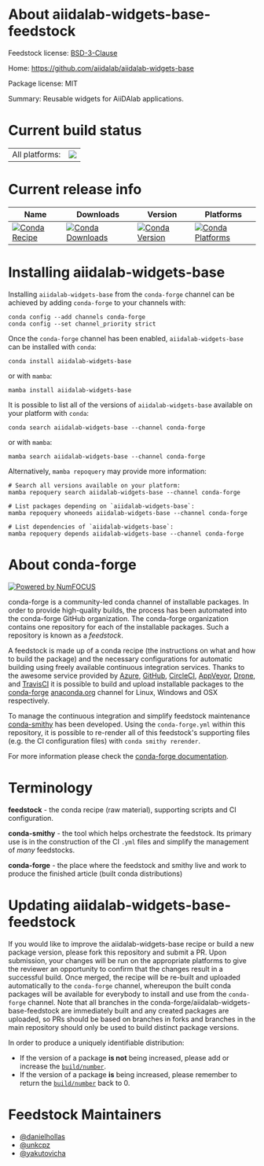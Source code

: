 About aiidalab-widgets-base-feedstock
=====================================

Feedstock license: [BSD-3-Clause](https://github.com/conda-forge/aiidalab-widgets-base-feedstock/blob/main/LICENSE.txt)

Home: https://github.com/aiidalab/aiidalab-widgets-base

Package license: MIT

Summary: Reusable widgets for AiiDAlab applications.

Current build status
====================


<table><tr><td>All platforms:</td>
    <td>
      <a href="https://dev.azure.com/conda-forge/feedstock-builds/_build/latest?definitionId=22929&branchName=main">
        <img src="https://dev.azure.com/conda-forge/feedstock-builds/_apis/build/status/aiidalab-widgets-base-feedstock?branchName=main">
      </a>
    </td>
  </tr>
</table>

Current release info
====================

| Name | Downloads | Version | Platforms |
| --- | --- | --- | --- |
| [![Conda Recipe](https://img.shields.io/badge/recipe-aiidalab--widgets--base-green.svg)](https://anaconda.org/conda-forge/aiidalab-widgets-base) | [![Conda Downloads](https://img.shields.io/conda/dn/conda-forge/aiidalab-widgets-base.svg)](https://anaconda.org/conda-forge/aiidalab-widgets-base) | [![Conda Version](https://img.shields.io/conda/vn/conda-forge/aiidalab-widgets-base.svg)](https://anaconda.org/conda-forge/aiidalab-widgets-base) | [![Conda Platforms](https://img.shields.io/conda/pn/conda-forge/aiidalab-widgets-base.svg)](https://anaconda.org/conda-forge/aiidalab-widgets-base) |

Installing aiidalab-widgets-base
================================

Installing `aiidalab-widgets-base` from the `conda-forge` channel can be achieved by adding `conda-forge` to your channels with:

```
conda config --add channels conda-forge
conda config --set channel_priority strict
```

Once the `conda-forge` channel has been enabled, `aiidalab-widgets-base` can be installed with `conda`:

```
conda install aiidalab-widgets-base
```

or with `mamba`:

```
mamba install aiidalab-widgets-base
```

It is possible to list all of the versions of `aiidalab-widgets-base` available on your platform with `conda`:

```
conda search aiidalab-widgets-base --channel conda-forge
```

or with `mamba`:

```
mamba search aiidalab-widgets-base --channel conda-forge
```

Alternatively, `mamba repoquery` may provide more information:

```
# Search all versions available on your platform:
mamba repoquery search aiidalab-widgets-base --channel conda-forge

# List packages depending on `aiidalab-widgets-base`:
mamba repoquery whoneeds aiidalab-widgets-base --channel conda-forge

# List dependencies of `aiidalab-widgets-base`:
mamba repoquery depends aiidalab-widgets-base --channel conda-forge
```


About conda-forge
=================

[![Powered by
NumFOCUS](https://img.shields.io/badge/powered%20by-NumFOCUS-orange.svg?style=flat&colorA=E1523D&colorB=007D8A)](https://numfocus.org)

conda-forge is a community-led conda channel of installable packages.
In order to provide high-quality builds, the process has been automated into the
conda-forge GitHub organization. The conda-forge organization contains one repository
for each of the installable packages. Such a repository is known as a *feedstock*.

A feedstock is made up of a conda recipe (the instructions on what and how to build
the package) and the necessary configurations for automatic building using freely
available continuous integration services. Thanks to the awesome service provided by
[Azure](https://azure.microsoft.com/en-us/services/devops/), [GitHub](https://github.com/),
[CircleCI](https://circleci.com/), [AppVeyor](https://www.appveyor.com/),
[Drone](https://cloud.drone.io/welcome), and [TravisCI](https://travis-ci.com/)
it is possible to build and upload installable packages to the
[conda-forge](https://anaconda.org/conda-forge) [anaconda.org](https://anaconda.org/)
channel for Linux, Windows and OSX respectively.

To manage the continuous integration and simplify feedstock maintenance
[conda-smithy](https://github.com/conda-forge/conda-smithy) has been developed.
Using the ``conda-forge.yml`` within this repository, it is possible to re-render all of
this feedstock's supporting files (e.g. the CI configuration files) with ``conda smithy rerender``.

For more information please check the [conda-forge documentation](https://conda-forge.org/docs/).

Terminology
===========

**feedstock** - the conda recipe (raw material), supporting scripts and CI configuration.

**conda-smithy** - the tool which helps orchestrate the feedstock.
                   Its primary use is in the construction of the CI ``.yml`` files
                   and simplify the management of *many* feedstocks.

**conda-forge** - the place where the feedstock and smithy live and work to
                  produce the finished article (built conda distributions)


Updating aiidalab-widgets-base-feedstock
========================================

If you would like to improve the aiidalab-widgets-base recipe or build a new
package version, please fork this repository and submit a PR. Upon submission,
your changes will be run on the appropriate platforms to give the reviewer an
opportunity to confirm that the changes result in a successful build. Once
merged, the recipe will be re-built and uploaded automatically to the
`conda-forge` channel, whereupon the built conda packages will be available for
everybody to install and use from the `conda-forge` channel.
Note that all branches in the conda-forge/aiidalab-widgets-base-feedstock are
immediately built and any created packages are uploaded, so PRs should be based
on branches in forks and branches in the main repository should only be used to
build distinct package versions.

In order to produce a uniquely identifiable distribution:
 * If the version of a package **is not** being increased, please add or increase
   the [``build/number``](https://docs.conda.io/projects/conda-build/en/latest/resources/define-metadata.html#build-number-and-string).
 * If the version of a package **is** being increased, please remember to return
   the [``build/number``](https://docs.conda.io/projects/conda-build/en/latest/resources/define-metadata.html#build-number-and-string)
   back to 0.

Feedstock Maintainers
=====================

* [@danielhollas](https://github.com/danielhollas/)
* [@unkcpz](https://github.com/unkcpz/)
* [@yakutovicha](https://github.com/yakutovicha/)

